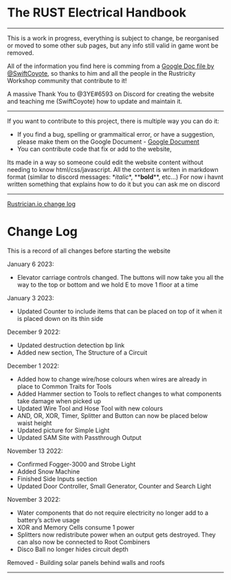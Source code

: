 # The RUST Electrical Handbook

---

This is a work in progress, everything is subject to change,
be reorganised or moved to some other sub pages,
but any info still valid in game wont be removed.

All of the information you find here is comming from a [Google Doc file by @SwiftCoyote](https://docs.google.com/document/d/19hr2dKtooN_YDF7TUsTdpLGadEEy9iyEFp12wbPnIas/edit?usp=sharing),
so thanks to him and all the people in the Rustricity Workshop
community that contribute to it!  

A massive Thank You to @3YE#6593 on Discord for creating the website and teaching me (SwiftCoyote) how to update and maintain it. 

---

If you want to contribute to this project, there is multiple way you can do it:  

-  If you find a bug, spelling or grammaitical error, or have a suggestion, please make them on the Google Document - [Google Document](https://docs.google.com/document/d/19hr2dKtooN_YDF7TUsTdpLGadEEy9iyEFp12wbPnIas/edit?usp=sharing)  
- You can contribute code that fix or add to the website, 

Its made in a way so someone could edit the website content without needing to know html/css/javascript. All the content is writen in markdown format (similar to discord messages: \**italic*\*, \*\***bold**\*\*, etc...)
For now i havnt written something that explains how to do it but you can ask me on discord

---

[Rustrician.io change log](https://www.reddit.com/r/rustrician/wiki/changelog/)

# Change Log

This is a record of all changes before starting the website

January 6 2023:

- Elevator carriage controls changed. The buttons will now take you all
  the way to the top or bottom and we hold E to move 1 floor at a time

January 3 2023:

- Updated Counter to include items that can be placed on top of it when
  it is placed down on its thin side

December 9 2022:

- Updated destruction detection bp link
- Added new section, The Structure of a Circuit

December 1 2022:

- Added how to change wire/hose colours when wires are already in place
  to Common Traits for Tools
- Added Hammer section to Tools to reflect changes to what components
  take damage when picked up
- Updated Wire Tool and Hose Tool with new colours
- AND, OR, XOR, Timer, Splitter and Button can now be placed below waist
  height
- Updated picture for Simple Light
- Updated SAM Site with Passthrough Output

November 13 2022:

- Confirmed Fogger-3000 and Strobe Light
- Added Snow Machine
- Finished Side Inputs section
- Updated Door Controller, Small Generator, Counter and Search Light

November 3 2022:

- Water components that do not require electricity no longer add to a
  battery’s active usage
- XOR and Memory Cells consume 1 power
- Splitters now redistribute power when an output gets destroyed. They
  can also now be connected to Root Combiners
- Disco Ball no longer hides circuit depth

Removed - Building solar panels behind walls and roofs

---
